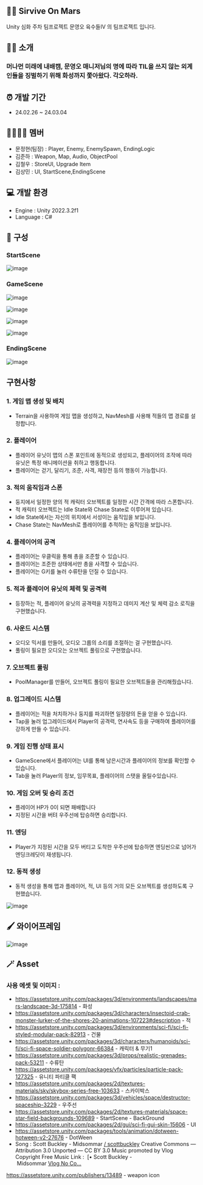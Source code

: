 ## 🧑‍💼 Sirvive On Mars

Unity 심화 주차 팀프로젝트 문영오 육수들IV 의 팀프로젝트 입니다.

## 💁‍♂️ 소개

### 머나먼 미래에 내배캠, 문영오 매니저님의 명에 따라 TIL을 쓰지 않는 외계인들을 징벌하기 위해 화성까지 쫓아왔다. 각오하라.

## ⏰ 개발 기간

- 24.02.26 ~ 24.03.04

## 👨‍👨‍👧‍👦 멤버

- 문정현(팀장) : Player, Enemy, EnemySpawn, EndingLogic
- 김준하 : Weapon, Map, Audio, ObjectPool
- 김철우 : StoreUI, Upgrade Item
- 김상민 : UI, StartScene,EndingScene

## 💻 개발 환경

- Engine : Unity 2022.3.2f1
- Language : C#

## 📑 구성

### StartScene

![image](https://github.com/nbcampTopDown/SurviveOnMars/assets/154484912/ca691ed0-d7ff-4a69-a5e3-b54cc9d1c541)


### GameScene

![image](https://github.com/nbcampTopDown/SurviveOnMars/assets/154484912/db35dbfd-bcd6-4324-a034-14187d2c8167)

![image](https://github.com/nbcampTopDown/SurviveOnMars/assets/154484912/96b88d59-3394-4b1e-9049-12926994916a)

![image](https://github.com/nbcampTopDown/SurviveOnMars/assets/154484912/82d3c315-714e-49be-9b09-17e377ccf44d)

![image](https://github.com/nbcampTopDown/SurviveOnMars/assets/154484912/30864c13-756e-4d0b-843d-b2509866b36a)


### EndingScene

![image](https://github.com/nbcampTopDown/SurviveOnMars/assets/154484912/72f4a328-93fd-47eb-b432-6f8408af3bba)


## 구현사항

### 1. 게임 맵 생성 및 배치

- Terrain을 사용하여 게임 맵을 생성하고, NavMesh를 사용해 적들의 맵 경로를 설정합니다.

### 2. 플레이어

- 플레이어 유닛이 맵의 스폰 포인트에 동적으로 생성되고, 플레이어의 조작에 따라 유닛은 특정 애니메이션을 취하고 행동합니다.
- 플레이어는 걷기, 달리기, 조준, 사격, 재장전 등의 행동이 가능합니다.

### 3. 적의 움직임과 스폰

- 둥지에서 일정한 양의 적 캐릭터 오브젝트를 일정한 시간 간격에 따라 스폰합니다.
- 적 캐릭터 오브젝트는 Idle State와 Chase State로 이루어져 있습니다.
- Idle State에서는 자신의 위치에서 서성이는 움직임을 보입니다.
- Chase State는 NavMesh로 플레이어를 추적하는 움직임을 보입니다.

### 4. 플레이어의 공격

- 플레이어는 우클릭을 통해 총을 조준할 수 있습니다.
- 플레이어는 조준한 상태에서만 총을 사격할 수 있습니다.
- 플레이어는 G키를 눌러 수류탄을 던질 수 있습니다.

### 5. 적과 플레이어 유닛의 체력 및 공격력

- 등장하는 적, 플레이어 유닛의 공격력을 지정하고 데미지 계산 및 체력 감소 로직을 구현했습니다.

### 6. 사운드 시스템

- 오디오 믹서를 만들어, 오디오 그룹의 소리를 조절하는 걸 구현했습니다.
- 풀링이 필요한 오디오는 오브젝트 풀링으로 구현했습니다.

### 7. 오브젝트 풀링

- PoolManager를 만들어, 오브젝트 풀링이 필요한 오브젝트들을 관리해줬습니다.

### 8. 업그레이드 시스템

- 플레이어는 적을 처치하거나 둥지를 파괴하면 일정량의 돈을 얻을 수 있습니다.
- Tap을 눌러 업그레이드에서 Player의 공격력, 연사속도 등을 구매하여 플레이어를 강하게 만들 수 있습니다.

### 9. 게임 진행 상태 표시

- GameScene에서 플레이어는 UI를 통해 남은시간과 플레이어의 정보를 확인할 수 있습니다.
- Tab을 눌러 Player의 정보, 임무목표, 플레이어의 스탯을 올릴수있습니다.

### 10. 게임 오버 및 승리 조건

- 플레이어 HP가 0이 되면 패배합니다
- 지정된 시간을 버텨 우주선에 탑승하면 승리합니다.

### 11. 엔딩

- Player가 지정된 시간을 모두 버티고 도착한 우주선에 탑승하면 엔딩씬으로 넘어가 엔딩크레딧이 재생됩니다.

### 12. 동적 생성

- 동적 생성을 통해 맵과 플레이어, 적, UI 등의 거의 모든 오브젝트를 생성하도록 구현했습니다.

![image](https://github.com/nbcampTopDown/SurviveOnMars/assets/154484912/5eedc40c-7187-41be-914c-b1bdb3361a35)


## 🖌️ 와이어프레임

![image](https://github.com/nbcampTopDown/SurviveOnMars/assets/154484912/2aa11205-f282-4607-a48f-f941e8ea344c)


## 🪄 Asset

### 사용 에셋 및 이미지 :

- https://assetstore.unity.com/packages/3d/environments/landscapes/mars-landscape-3d-175814 - 화성
- https://assetstore.unity.com/packages/3d/characters/insectoid-crab-monster-lurker-of-the-shores-20-animations-107223#description - 적
- https://assetstore.unity.com/packages/3d/environments/sci-fi/sci-fi-styled-modular-pack-82913 - 건물
- https://assetstore.unity.com/packages/3d/characters/humanoids/sci-fi/sci-fi-space-soldier-polygonr-66384 - 캐릭터 & 무기1
- https://assetstore.unity.com/packages/3d/props/realistic-grenades-pack-53211 - 수류탄
- https://assetstore.unity.com/packages/vfx/particles/particle-pack-127325 - 유니티 파티클 팩
- https://assetstore.unity.com/packages/2d/textures-materials/sky/skybox-series-free-103633 - 스카이박스
- https://assetstore.unity.com/packages/3d/vehicles/space/destructor-spaceship-3229 - 우주선
- https://assetstore.unity.com/packages/2d/textures-materials/space-star-field-backgrounds-109689 - StartScene - BackGround
- https://assetstore.unity.com/packages/2d/gui/sci-fi-gui-skin-15606 - UI
- https://assetstore.unity.com/packages/tools/animation/dotween-hotween-v2-27676 - DotWeen
- Song : Scott Buckley - Midsommar [/ scottbuckley](https://www.youtube.com/redirect?event=video_description&redir_token=QUFFLUhqbGtSWHNCYVF5bHpiWTdJRlhxU0xnM2dQVGIxUXxBQ3Jtc0tuTlJsb1NOTGFiWENrMFlKek13NGZJSEFrZkZSc3hWZklaSVNYM20xaFJDbWhkbXloX1pJRmJFX2ZoVWJEOU5pejFzTHQ5UkJqTnhZOGdBWWM4NmliR3BMWUNad2FIeUR3VUtkTTZub3l5ZlVhYUxrMA&q=https%3A%2F%2Fsoundcloud.com%2Fscottbuckley&v=sbb-y745cwc) Creative Commons — Attribution 3.0 Unported  — CC BY 3.0 Music promoted by Vlog Copyright Free Music 
Link :  [• Scott Buckley - Midsommar [Vlog No Co...](https://www.youtube.com/watch?v=sbb-y745cwc&t=0s)

https://assetstore.unity.com/publishers/13489 - weapon icon

